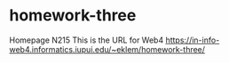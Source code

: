 # homework-three
 Homepage N215
 This is the URL for Web4
https://in-info-web4.informatics.iupui.edu/~eklem/homework-three/
